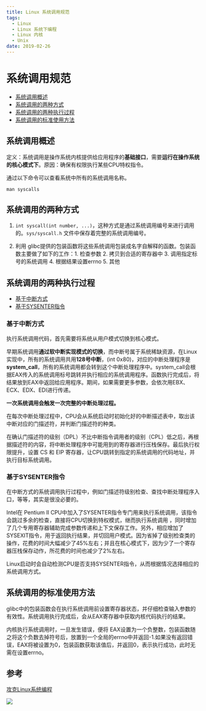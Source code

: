 ```yaml
---
title: Linux 系统调用规范
tags: 
  - Linux
  - Linux 系统下编程
  - Linux 内核
  - Unix
date: 2019-02-26
---
```


# 系统调用规范

- [系统调用概述](#系统调用概述)
- [系统调用的两种方式](#系统调用的两种方式)
- [系统调用的两种执行过程](#系统调用的两种执行过程)
- [系统调用的标准使用方法](#系统调用的标准使用方法)

## 系统调用概述

定义：系统调用是操作系统内核提供给应用程序的**基础接口**，需要**运行在操作系统的核心模式下**。原因：确保有权限执行某些CPU特权指令。

通过以下命令可以查看系统中所有的系统调用名称。

```shell
man syscalls
```

## 系统调用的两种方式

1. `int syscall(int number, ...)`，这种方式是通过系统调用编号来进行调用的。`sys/syscall.h` 文件中保存着完整的系统调用编号。

2. 利用 glibc提供的包装函数将这些系统调用包装成名字自解释的函数。包装函数主要做了如下的工作：1. 检查参数 2. 拷贝到合适的寄存器中 3. 调用指定标号的系统调用 4. 根据结果设置errno 5. 其他

## 系统调用的两种执行过程

- [基于中断方式](#基于中断方式)
- [基于SYSENTER指令](#基于SYSENTER指令)

### 基于中断方式

执行系统调用代码，首先需要将系统从用户模式切换到核心模式。

早期系统调用**通过软中断实现模式的切换**，而中断号属于系统稀缺资源，在Linux实现中，所有的系统调用共用**128号中断**，(int 0x80)，对应的中断处理程序是 **system_call**，所有的系统调用都会转到这个中断处理程序中。system_call会根据EAX传入的系统调用标号跳转并执行相应的系统调用程序。函数执行完成后，将结果放到EAX中返回给应用程序。期间，如果需要更多参数，会依次用EBX、ECX、EDX、EDI进行传递。

**一次系统调用会触发一次完整的中断处理过程。**

在每次中断处理过程中，CPU会从系统启动时初始化好的中断描述表中，取出该中断对应的门描述符，并判断门描述符的种类。 

在确认门描述符的级别（DPL）不比中断指令调用者的级别（CPL）低之后，再根据描述符的内容，将中断处理程序中可能用到的寄存器进行压栈保存。最后执行权限提升，设置 CS 和 EIP 寄存器，让CPU跳转到指定的系统调用的代码地址，并执行目标系统调用。

### 基于SYSENTER指令

在中断方式的系统调用执行过程中，例如门描述符级别检查、查找中断处理程序入口，等等，其实是很没必要的。

Intel在 Pentium II CPU中加入了SYSENTER指令专门用来执行系统调用，该指令会跳过多余的检查，直接将CPU切换到特权模式，继而执行系统调用 ，同时增加了几个专用寄存器辅助完成参数传递和上下文保存工作。另外，相应增加了SYSEXIT指令，用于返回执行结果，并切回用户模式。因为省掉了级别检查类的操作，花费的时间大幅减少了45%左右；并且在核心模式下，因为少了一个寄存器压栈保存动作，所花费的时间也减少了2%左右。

Linux启动时会自动检测CPU是否支持SYSENTER指令，从而根据情况选择相应的系统调用方式。

## 系统调用的标准使用方法

glibc中的包装函数会在执行系统调用前设置寄存器状态，并仔细检查输入参数的有效性。系统调用执行完成后，会从EAX寄存器中获取内核代码执行的结果。

内核执行系统调用时，一旦发生错误，便将 EAX设置为一个负整数，包装函数随之将这个负数去掉符号后，放置到一个全局的errno中并返回-1.如果没有返回错误，EAX将被设置为0，包装函数获取该值后，并返回0，表示执行成功，此时无需在设置errno。

## 参考

[攻克Linux系统编程](https://gitbook.cn/gitchat/column/5bfbbe9b7d496f13396961de/topic/5c21aa444fcd483b0264eb19)

![](https://sherlockblaze.com/resources/img/profession/linux/linux-programming-share.jpg)